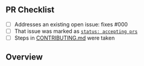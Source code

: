 <!-- 👋 Hi, thanks for sending a PR to typescript-playground! 💖.
Please fill out all fields below and make sure each item is true and [x] checked.
Otherwise we may not be able to review your PR. -->

## PR Checklist

- [ ] Addresses an existing open issue: fixes #000
- [ ] That issue was marked as [`status: accepting prs`](https://github.com/arunmathews/typescript-playground/issues?q=is%3Aopen+is%3Aissue+label%3A%22status%3A+accepting+prs%22)
- [ ] Steps in [CONTRIBUTING.md](https://github.com/arunmathews/typescript-playground/blob/main/.github/CONTRIBUTING.md) were taken

## Overview

<!-- Description of what is changed and how the code change does that. -->
